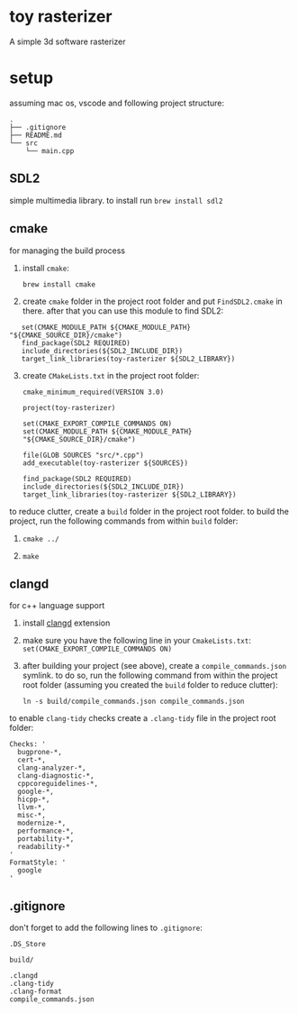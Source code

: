 # toy rasterizer

A simple 3d software rasterizer

# setup

assuming mac os, vscode and following project structure:

```
.
├── .gitignore
├── README.md
└── src
    └── main.cpp
```

## SDL2

simple multimedia library. to install run `brew install sdl2`

## cmake

for managing the build process

1. install `cmake`:

   ```
   brew install cmake
   ```

2. create `cmake` folder in the project root folder and put `FindSDL2.cmake` in there. after that you can use this module to find SDL2:

```
   set(CMAKE_MODULE_PATH ${CMAKE_MODULE_PATH} "${CMAKE_SOURCE_DIR}/cmake")
   find_package(SDL2 REQUIRED)
   include_directories(${SDL2_INCLUDE_DIR})
   target_link_libraries(toy-rasterizer ${SDL2_LIBRARY})
```

3. create `CMakeLists.txt` in the project root folder:

   ```
   cmake_minimum_required(VERSION 3.0)

   project(toy-rasterizer)

   set(CMAKE_EXPORT_COMPILE_COMMANDS ON)
   set(CMAKE_MODULE_PATH ${CMAKE_MODULE_PATH} "${CMAKE_SOURCE_DIR}/cmake")

   file(GLOB SOURCES "src/*.cpp")
   add_executable(toy-rasterizer ${SOURCES})

   find_package(SDL2 REQUIRED)
   include_directories(${SDL2_INCLUDE_DIR})
   target_link_libraries(toy-rasterizer ${SDL2_LIBRARY})
   ```

to reduce clutter, create a `build` folder in the project root folder. to build the project, run the following commands from within `build` folder:

1. `cmake ../`

2. `make`

## clangd

for c++ language support 

1. install [clangd](https://marketplace.visualstudio.com/items?itemName=llvm-vs-code-extensions.vscode-clangd) extension

2. make sure you have the following line in your `CmakeLists.txt`: `set(CMAKE_EXPORT_COMPILE_COMMANDS ON)`

3. after building your project (see above), create a `compile_commands.json` symlink. to do so, run the following command from within the project root folder (assuming you created the `build` folder to reduce clutter):

   `ln -s build/compile_commands.json compile_commands.json`

to enable `clang-tidy` checks create a `.clang-tidy` file in the project root folder:

```
Checks: '
  bugprone-*,
  cert-*,
  clang-analyzer-*,
  clang-diagnostic-*,
  cppcoreguidelines-*,
  google-*,
  hicpp-*,
  llvm-*,
  misc-*,
  modernize-*,
  performance-*,
  portability-*,
  readability-*
'
FormatStyle: '
  google
'
```

## .gitignore

don't forget to add the following lines to  `.gitignore`:

```
.DS_Store

build/

.clangd
.clang-tidy
.clang-format
compile_commands.json
```


